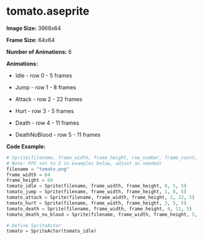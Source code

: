 # tomato.aseprite
**Image Size:** 3968x64

**Frame Size:** 64x64

**Number of Animations:** 6

**Animations:**
- Idle - row 0 - 5 frames

- Jump - row 1 - 8 frames

- Attack - row 2 - 22 frames

- Hurt - row 3 - 5 frames

- Death - row 4 - 11 frames

- DeathNoBlood - row 5 - 11 frames

**Code Example:**
```python
# Sprite(filename, frame_width, frame_height, row_number, frame_count, fps)
# Note: FPS set to 5 in examples below, adjust as needed)
filename = "tomato.png"
frame_width = 64
frame_height = 64
tomato_idle = Sprite(filename, frame_width, frame_height, 0, 5, 5)
tomato_jump = Sprite(filename, frame_width, frame_height, 1, 8, 5)
tomato_attack = Sprite(filename, frame_width, frame_height, 2, 22, 5)
tomato_hurt = Sprite(filename, frame_width, frame_height, 3, 5, 5)
tomato_death = Sprite(filename, frame_width, frame_height, 4, 11, 5)
tomato_death_no_blood = Sprite(filename, frame_width, frame_height, 5, 11, 5)

# Define SpriteActor
tomato = SpriteActor(tomato_idle)
```
